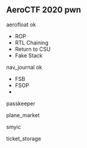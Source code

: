 AeroCTF 2020 pwn
-----------------
aerofloat ok
- ROP
- RTL Chaining 
- Return to CSU
- Fake Stack

nav_journal ok
- FSB
- FSOP
- 
passkeeper

plane_market

smyic

ticket_storage